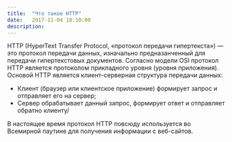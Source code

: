 ```yaml
---
title:  "Что такое HTTP"
date:   2017-11-04 18:10:00
description: 
---
```


HTTP (HyperText Transfer Protocol, «протокол передачи гипертекста») — это протокол передачи данных, изначально предназанченный для передачи гипертекстовых документов. Согласно модели OSI протокол HTTP является протоколом прикладного уровня (уровня приложения). Основой HTTP является клиент-серверная структура передачи данных:
- Клиент (браузер или клиентское приложение) формирует запрос и отправляет его на сервер;
- Сервер обрабатывает данный запрос, формирует ответ и отправляет обратно клиенту/


В настоящее время протокол HTTP повсюду используется во Всемирной паутине для получения информации с веб-сайтов.
